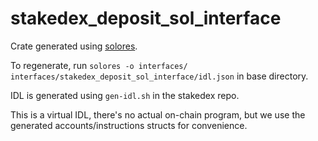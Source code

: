 # stakedex_deposit_sol_interface

Crate generated using [solores](https://github.com/igneous-labs/solores).

To regenerate, run `solores -o interfaces/ interfaces/stakedex_deposit_sol_interface/idl.json` in base directory.

IDL is generated using `gen-idl.sh` in the stakedex repo.

This is a virtual IDL, there's no actual on-chain program, but we use the generated accounts/instructions structs for convenience.
